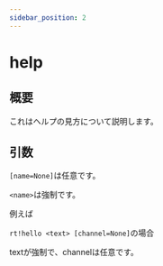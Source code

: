 ```yaml
---
sidebar_position: 2
---
```


# help

## 概要

これはヘルプの見方について説明します。

## 引数

`[name=None]`は任意です。

`<name>`は強制です。

例えば

`rt!hello <text> [channel=None]`の場合

textが強制で、channelは任意です。
